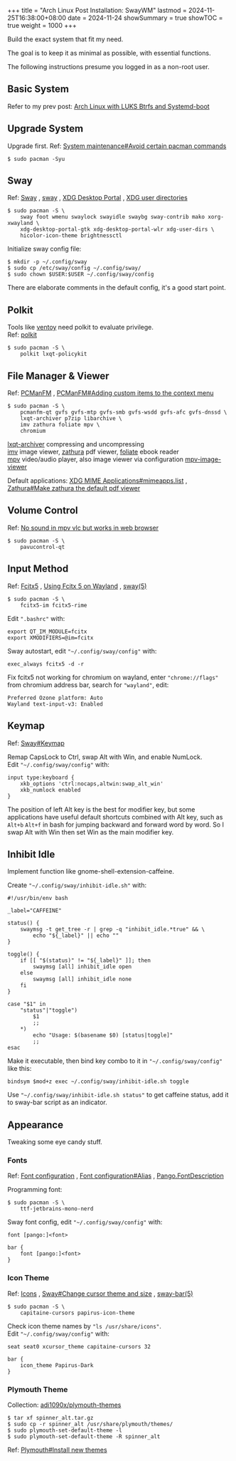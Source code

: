 +++
title       = "Arch Linux Post Installation: SwayWM"
lastmod     = 2024-11-25T16:38:00+08:00
date        = 2024-11-24
showSummary = true
showTOC     = true
weight      = 1000
+++

Build the exact system that fit my need.

<!--more-->

The goal is to keep it as minimal as possible, with essential functions.

The following instructions presume you logged in as a non-root user.

## Basic System

Refer to my prev post:
[Arch Linux with LUKS Btrfs and Systemd-boot](/posts/archlinux-with-btrfs-luks-systemd-boot/)

## Upgrade System

Upgrade first.
Ref: [System maintenance#Avoid certain pacman commands](https://wiki.archlinux.org/title/System_maintenance#Avoid_certain_pacman_commands)

```
$ sudo pacman -Syu
```

## Sway

Ref: [Sway](https://wiki.archlinux.org/title/Sway)
, [sway](https://archlinux.org/packages/?name=sway)
, [XDG Desktop Portal](https://wiki.archlinux.org/title/XDG_Desktop_Portal)
, [XDG user directories](https://wiki.archlinux.org/title/XDG_user_directories)

```
$ sudo pacman -S \
    sway foot wmenu swaylock swayidle swaybg sway-contrib mako xorg-xwayland \
    xdg-desktop-portal-gtk xdg-desktop-portal-wlr xdg-user-dirs \
    hicolor-icon-theme brightnessctl
```

Initialize sway config file:

```
$ mkdir -p ~/.config/sway
$ sudo cp /etc/sway/config ~/.config/sway/
$ sudo chown $USER:$USER ~/.config/sway/config
```

There are elaborate comments in the default config, it's a good start point.

## Polkit

Tools like [ventoy](https://www.ventoy.net/) need polkit to evaluate privilege.\
Ref: [polkit](https://wiki.archlinux.org/title/Polkit)

```
$ sudo pacman -S \
    polkit lxqt-policykit
```

## File Manager & Viewer

Ref: [PCManFM](https://wiki.archlinux.org/title/PCManFM)
, [PCManFM#Adding custom items to the context menu](https://wiki.archlinux.org/title/PCManFM#Adding_custom_items_to_the_context_menu)

```
$ sudo pacman -S \
    pcmanfm-qt gvfs gvfs-mtp gvfs-smb gvfs-wsdd gvfs-afc gvfs-dnssd \
    lxqt-archiver p7zip libarchive \
    imv zathura foliate mpv \
    chromium
```

[lxqt-archiver](https://archlinux.org/packages/?name=lxqt-archiver)
compressing and uncompressing\
[imv](https://man.archlinux.org/man/imv.1.en) image viewer,
[zathura](https://wiki.archlinux.org/title/Zathura) pdf viewer,
[foliate](https://johnfactotum.github.io/foliate/) ebook reader\
[mpv](https://wiki.archlinux.org/title/Mpv) video/audio player,
also image viewer via configuration
[mpv-image-viewer](https://github.com/occivink/mpv-image-viewer)

Default applications: [XDG MIME Applications#mimeapps.list](https://wiki.archlinux.org/title/XDG_MIME_Applications#mimeapps.list)
, [Zathura#Make zathura the default pdf viewer](https://wiki.archlinux.org/title/Zathura#Make_zathura_the_default_pdf_viewer)

## Volume Control

Ref: [No sound in mpv vlc but works in web browser](https://wiki.archlinux.org/title/PipeWire#No_sound_in_mpv,_vlc,_totem,_but_sound_works_in_web_browser_and_GNOME_speaker_test)

```
$ sudo pacman -S \
    pavucontrol-qt
```

## Input Method

Ref: [Fcitx5](https://wiki.archlinux.org/title/Fcitx5)
, [Using Fcitx 5 on Wayland](https://fcitx-im.org/wiki/Using_Fcitx_5_on_Wayland)
, [sway(5)](https://man.archlinux.org/man/sway.5.en)

```
$ sudo pacman -S \
    fcitx5-im fcitx5-rime
```

Edit `".bashrc"` with:

```
export QT_IM_MODULE=fcitx
export XMODIFIERS=@im=fcitx
```

Sway autostart, edit `"~/.config/sway/config"` with:

```
exec_always fcitx5 -d -r
```

Fix fcitx5 not working for chromium on wayland,
enter `"chrome://flags"` from chromium address bar, search for `"wayland"`, edit:

```
Preferred Ozone platform: Auto
Wayland text-input-v3: Enabled
```

## Keymap

Ref: [Sway#Keymap](https://wiki.archlinux.org/title/Sway#Keymap)

Remap CapsLock to Ctrl, swap Alt with Win, and enable NumLock.\
Edit `"~/.config/sway/config"` with:

```
input type:keyboard {
    xkb_options 'ctrl:nocaps,altwin:swap_alt_win'
    xkb_numlock enabled
}
```

The position of left Alt key is the best for modifier key,
but some applications have useful default shortcuts combined with Alt key,
such as `Alt+b` `Alt+f` in bash for jumping backward and forward word by word.
So I swap Alt with Win then set Win as the main modifier key.

## Inhibit Idle

Implement function like gnome-shell-extension-caffeine.

Create `"~/.config/sway/inhibit-idle.sh"` with:

```
#!/usr/bin/env bash

_label="CAFFEINE"

status() {
    swaymsg -t get_tree -r | grep -q "inhibit_idle.*true" && \
        echo "${_label}" || echo ""
}

toggle() {
    if [[ "$(status)" != "${_label}" ]]; then
        swaymsg [all] inhibit_idle open
    else
        swaymsg [all] inhibit_idle none
    fi
}

case "$1" in
    "status"|"toggle")
        $1
        ;;
    *)
        echo "Usage: $(basename $0) [status|toggle]"
        ;;
esac
```

Make it executable, then bind key combo to it in `"~/.config/sway/config"` like this:

```
bindsym $mod+z exec ~/.config/sway/inhibit-idle.sh toggle
```

Use `"~/.config/sway/inhibit-idle.sh status"` to get caffeine status,
add it to sway-bar script as an indicator.

## Appearance

Tweaking some eye candy stuff.

### Fonts

Ref: [Font configuration](https://wiki.archlinux.org/title/Font_configuration)
, [Font configuration#Alias](https://wiki.archlinux.org/title/Font_configuration#Alias)
, [Pango.FontDescription](https://docs.gtk.org/Pango/type_func.FontDescription.from_string.html#description)

Programming font:

```
$ sudo pacman -S \
    ttf-jetbrains-mono-nerd
```

Sway font config, edit `"~/.config/sway/config"` with:

```
font [pango:]<font>

bar {
    font [pango:]<font>
}
```

### Icon Theme

Ref: [Icons](https://wiki.archlinux.org/title/Icons)
, [Sway#Change cursor theme and size](https://wiki.archlinux.org/title/Sway#Change_cursor_theme_and_size)
, [sway-bar(5)](https://man.archlinux.org/man/sway-bar.5.en)

```
$ sudo pacman -S \
    capitaine-cursors papirus-icon-theme
```

Check icon theme names by `"ls /usr/share/icons"`.\
Edit `"~/.config/sway/config"` with:

```
seat seat0 xcursor_theme capitaine-cursors 32

bar {
    icon_theme Papirus-Dark
}
```

### Plymouth Theme

Collection: [adi1090x/plymouth-themes](https://github.com/adi1090x/plymouth-themes)

```
$ tar xf spinner_alt.tar.gz
$ sudo cp -r spinner_alt /usr/share/plymouth/themes/
$ sudo plymouth-set-default-theme -l
$ sudo plymouth-set-default-theme -R spinner_alt
```

Ref: [Plymouth#Install new themes](https://wiki.archlinux.org/title/Plymouth#Install_new_themes)

